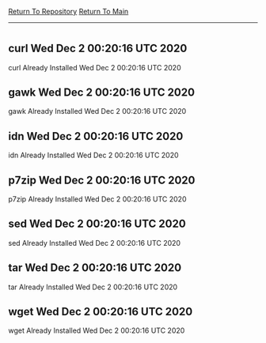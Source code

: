 [Return To Repository](https://github.com/deathbybandaid/piholeparser/)
[Return To Main](https://github.com/deathbybandaid/piholeparser/blob/master/RecentRunLogs/Mainlog.md)
____________________________________
# 
## curl Wed Dec  2 00:20:16 UTC 2020
curl Already Installed Wed Dec  2 00:20:16 UTC 2020
## gawk Wed Dec  2 00:20:16 UTC 2020
gawk Already Installed Wed Dec  2 00:20:16 UTC 2020
## idn Wed Dec  2 00:20:16 UTC 2020
idn Already Installed Wed Dec  2 00:20:16 UTC 2020
## p7zip Wed Dec  2 00:20:16 UTC 2020
p7zip Already Installed Wed Dec  2 00:20:16 UTC 2020
## sed Wed Dec  2 00:20:16 UTC 2020
sed Already Installed Wed Dec  2 00:20:16 UTC 2020
## tar Wed Dec  2 00:20:16 UTC 2020
tar Already Installed Wed Dec  2 00:20:16 UTC 2020
## wget Wed Dec  2 00:20:16 UTC 2020
wget Already Installed Wed Dec  2 00:20:16 UTC 2020
